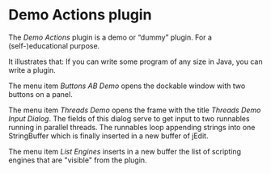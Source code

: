 <h1>Demo Actions plugin</h1>

The *Demo Actions* plugin is a demo or &ldquo;dummy&rdquo; plugin. For a (self-)educational purpose.

It illustrates that: If you can write some program of any size in Java, you can write a plugin.

The menu item *Buttons AB Demo* opens the dockable window with two buttons on a panel.

The menu item *Threads Demo* opens the frame with the title *Threads Demo Input Dialog*.
The fields of this dialog serve to get input to two runnables running in parallel threads.
The runnables loop appending strings into one StringBuffer which is finally
inserted in a new buffer of jEdit.

The menu item *List Engines* inserts in a new buffer the list of scripting engines that
are "visible" from the plugin.
